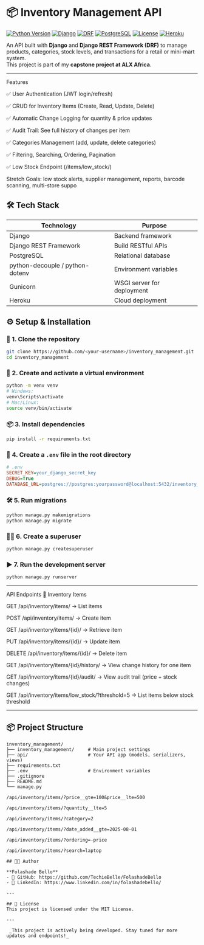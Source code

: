 # 📦 Inventory Management API  

[![Python Version](https://img.shields.io/badge/python-3.10%2B-blue.svg)](https://www.python.org/)
[![Django](https://img.shields.io/badge/Django-4.x-green.svg)](https://www.djangoproject.com/)
[![DRF](https://img.shields.io/badge/DRF-3.x-red.svg)](https://www.django-rest-framework.org/)
[![PostgreSQL](https://img.shields.io/badge/PostgreSQL-13%2B-blue.svg)](https://www.postgresql.org/)
[![License](https://img.shields.io/badge/license-MIT-lightgrey.svg)](LICENSE)
[![Heroku](https://img.shields.io/badge/Deploy-Heroku-purple.svg)](https://heroku.com)

An API built with **Django** and **Django REST Framework (DRF)** to manage products, categories, stock levels, and transactions for a retail or mini-mart system.  
This project is part of my **capstone project at ALX Africa**.  

---

Features

✅ User Authentication (JWT login/refresh)

✅ CRUD for Inventory Items (Create, Read, Update, Delete)

✅ Automatic Change Logging for quantity & price updates

✅ Audit Trail: See full history of changes per item

✅ Categories Management (add, update, delete categories)

✅ Filtering, Searching, Ordering, Pagination

✅ Low Stock Endpoint (/items/low_stock/)

 Stretch Goals: low stock alerts, supplier management, reports, barcode scanning, multi-store suppo

## 🛠️ Tech Stack  
| Technology        | Purpose                          |
|-------------------|----------------------------------|
| Django            | Backend framework                |
| Django REST Framework | Build RESTful APIs          |
| PostgreSQL        | Relational database              |
| python-decouple / python-dotenv | Environment variables |
| Gunicorn          | WSGI server for deployment       |
| Heroku            | Cloud deployment   


           
## ⚙️ Setup & Installation  

### 📁 1. Clone the repository  
```bash
git clone https://github.com/<your-username>/inventory_management.git
cd inventory_management
```

### 🧪 2. Create and activate a virtual environment  
```bash
python -m venv venv
# Windows:
venv\Scripts\activate
# Mac/Linux:
source venv/bin/activate
```

### 📦 3. Install dependencies  
```bash
pip install -r requirements.txt
```

### 🔑 4. Create a `.env` file in the root directory  
```ini
# .env
SECRET_KEY=your_django_secret_key
DEBUG=True
DATABASE_URL=postgres://postgres:yourpassword@localhost:5432/inventory_db
```

### 🛠 5. Run migrations  
```bash
python manage.py makemigrations
python manage.py migrate
```

### 👩‍💻 6. Create a superuser  
```bash
python manage.py createsuperuser
```

### ▶️ 7. Run the development server  
```bash
python manage.py runserver
```

---

API Endpoints
🔹 Inventory Items

GET /api/inventory/items/ → List items

POST /api/inventory/items/ → Create item

GET /api/inventory/items/{id}/ → Retrieve item

PUT /api/inventory/items/{id}/ → Update item

DELETE /api/inventory/items/{id}/ → Delete item

GET /api/inventory/items/{id}/history/ → View change history for one item

GET /api/inventory/items/{id}/audit/ → View audit trail (price + stock changes)

GET /api/inventory/items/low_stock/?threshold=5 → List items below stock threshold

---

## 📦 Project Structure  

```
inventory_management/
├── inventory_management/     # Main project settings
├── api/                      # Your API app (models, serializers, views)
├── requirements.txt
├── .env                      # Environment variables
├── .gitignore
├── README.md
└── manage.py

/api/inventory/items/?price__gte=100&price__lte=500

/api/inventory/items/?quantity__lte=5

/api/inventory/items/?category=2

/api/inventory/items/?date_added__gte=2025-08-01

/api/inventory/items/?ordering=-price

/api/inventory/items/?search=laptop

## 🧑‍💻 Author  

**Folashade Bello**  
- 💼 GitHub: https://github.com/TechieBelle/FolashadeBello
- 🔗 LinkedIn: https://www.linkedin.com/in/folashadebello/

---

## 📜 License  
This project is licensed under the MIT License.  

---

 _This project is actively being developed. Stay tuned for more updates and endpoints!_
